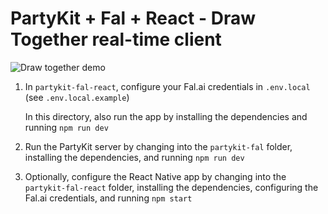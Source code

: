 # PartyKit + Fal + React - Draw Together real-time client

![Draw together demo](realtime.gif)

1. In `partykit-fal-react`, configure your Fal.ai credentials in `.env.local` (see `.env.local.example`)

    In this directory, also run the app by installing the dependencies and running `npm run dev`

2. Run the PartyKit server by changing into the `partykit-fal` folder, installing the dependencies, and running `npm run dev`

3. Optionally, configure the React Native app by changing into the `partykit-fal-react` folder, installing the dependencies, configuring the Fal.ai credentials, and running `npm start`